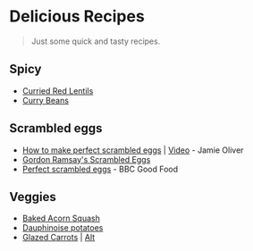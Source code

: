 # Delicious Recipes

> Just some quick and tasty recipes.

## Spicy
* [Curried Red Lentils](http://www.food.com/recipe/curried-red-lentils-38693)
* [Curry Beans](https://github.com/shnbwmn/delicious-recipes/blob/master/Curry-Beans.md)

## Scrambled eggs
* [How to make perfect scrambled eggs](http://www.jamieoliver.com/news-and-features/features/how-to-make-perfect-scrambled-eggs/) | [Video](https://www.youtube.com/watch?v=s9r-CxnCXkg) - Jamie Oliver
* [Gordon Ramsay's Scrambled Eggs](https://www.youtube.com/watch?v=PUP7U5vTMM0)
* [Perfect scrambled eggs](http://www.bbcgoodfood.com/recipes/1720/perfect-scrambled-eggs) - BBC Good Food

## Veggies
* [Baked Acorn Squash](http://www.foodnetwork.com/recipes/baked-acorn-squash-recipe.html)
* [Dauphinoise potatoes](http://www.bbc.co.uk/food/recipes/dauphinoisepotatoes_90205)
* [Glazed Carrots](http://southernfood.about.com/od/carrots/r/bl61012a.htm) | [Alt](http://www.dvo.com/newsletter/weekly/2013/03-29-642/recipe_53.html)




